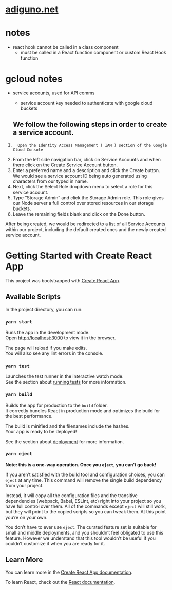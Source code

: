 # [adiguno.net](http://adiguno.net)

# notes

- react hook cannot be called in a class component
  - must be called in a React function component or custom React Hook function

# gcloud notes

- service accounts, used for API comms

  - service account key needed to authenticate with google cloud buckets

  ## We follow the following steps in order to create a service account.

1.       Open the Identity Access Management ( IAM ) section of the Google Cloud Console
2.  From the left side navigation bar, click on Service Accounts and when there click on the Create Service Account button.
3.  Enter a preferred name and a description and click the Create button. We would see a service account ID being auto generated using characters from our typed in name.
4.  Next, click the Select Role dropdown menu to select a role for this service account.
5.  Type “Storage Admin” and click the Storage Admin role. This role gives our Node server a full control over stored resources in our storage buckets.
6.  Leave the remaining fields blank and click on the Done button.

After being created, we would be redirected to a list of all Service Accounts within our project, including the default created ones and the newly created service account.

# Getting Started with Create React App

This project was bootstrapped with [Create React App](https://github.com/facebook/create-react-app).

## Available Scripts

In the project directory, you can run:

### `yarn start`

Runs the app in the development mode.\
Open [http://localhost:3000](http://localhost:3000) to view it in the browser.

The page will reload if you make edits.\
You will also see any lint errors in the console.

### `yarn test`

Launches the test runner in the interactive watch mode.\
See the section about [running tests](https://facebook.github.io/create-react-app/docs/running-tests) for more information.

### `yarn build`

Builds the app for production to the `build` folder.\
It correctly bundles React in production mode and optimizes the build for the best performance.

The build is minified and the filenames include the hashes.\
Your app is ready to be deployed!

See the section about [deployment](https://facebook.github.io/create-react-app/docs/deployment) for more information.

### `yarn eject`

**Note: this is a one-way operation. Once you `eject`, you can’t go back!**

If you aren’t satisfied with the build tool and configuration choices, you can `eject` at any time. This command will remove the single build dependency from your project.

Instead, it will copy all the configuration files and the transitive dependencies (webpack, Babel, ESLint, etc) right into your project so you have full control over them. All of the commands except `eject` will still work, but they will point to the copied scripts so you can tweak them. At this point you’re on your own.

You don’t have to ever use `eject`. The curated feature set is suitable for small and middle deployments, and you shouldn’t feel obligated to use this feature. However we understand that this tool wouldn’t be useful if you couldn’t customize it when you are ready for it.

## Learn More

You can learn more in the [Create React App documentation](https://facebook.github.io/create-react-app/docs/getting-started).

To learn React, check out the [React documentation](https://reactjs.org/).
